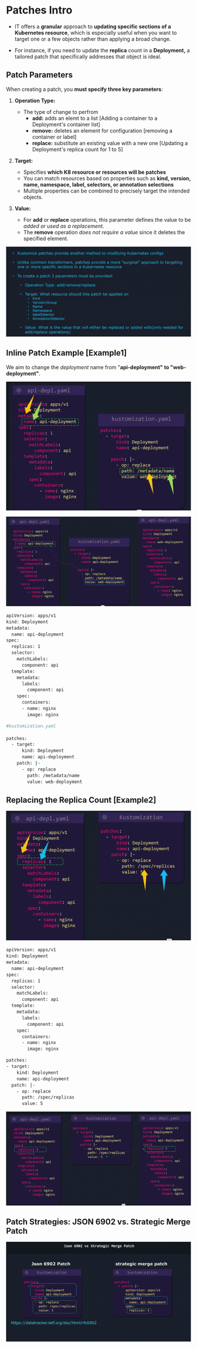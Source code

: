 # Patches Intro
-   IT offers a **granular** approach to **updating specific sections of a Kubernetes resource**, which is especially useful when you want to target one or a few objects rather than applying a broad change.

-   For instance, if you need to update the **replica** count in a **Deployment,** a tailored patch that specifically addresses that object is ideal.


## Patch Parameters
When creating a patch, you **must specify three key parameters**:
1. **Operation Type:**
    -   The type of change to perfrom
        -   **add:** adds an elemt to a list [Adding a container to a Deployment's container list]
        -   **remove:** deletes an element for configuration [removing a container or label]
        -   **replace:** substitute an existing value with a new one [Updating a Deployment's replica count for 1 to 5]

2.  **Target:**
    -   Specifies **which K8 resource or resources will be patches**
    -   You can match resources based on properties such as **kind, version, name, namespace, label, selectors, or annotation selections**
    -   Multiple properties can be combined to precisely target the intended objects.
3.  **Value:**
    -   For **add** or **replace** operations, this parameter defines the value to be *added or used as a replacement.*
    -   The **remove** operation *does not require a value* since it deletes the specified element.


![](../../images/kubernetes_kustomize23.png)

## Inline Patch Example [Example1]
We aim to change the *deployment* name from "**api-deployment" to "web-deployment"**.


![](../../images/kubernetes_kustomize24.png)

![](../../images/kubernetes_kustomize25.png)

```bash
apiVersion: apps/v1
kind: Deployment
metadata:
  name: api-deployment
spec:
  replicas: 1
  selector:
    matchLabels:
      component: api
  template:
    metadata:
      labels:
        component: api
    spec:
      containers:
      - name: nginx
        image: nginx
```
```bash
#kustomization.yaml

patches:
  - target:
      kind: Deployment
      name: api-deployment
    patch: |-
      - op: replace
        path: /metadata/name
        value: web-deployment
```

## Replacing the Replica Count [Example2]

![](../../images/kubernetes_kustomize26.png)

```bash
apiVersion: apps/v1
kind: Deployment
metadata:
  name: api-deployment
spec:
  replicas: 1
  selector:
    matchLabels:
      component: api
  template:
    metadata:
      labels:
        component: api
    spec:
      containers:
      - name: nginx
        image: nginx
```

```bash
patches:
- target:
    kind: Deployment
    name: api-deployment
  patch: |-
    - op: replace
      path: /spec/replicas
      value: 5
```

![](../../images/kubernetes_kustomize27.png)

## Patch Strategies: JSON 6902 vs. Strategic Merge Patch
![](../../images/kubernetes_kustomize28.png)

